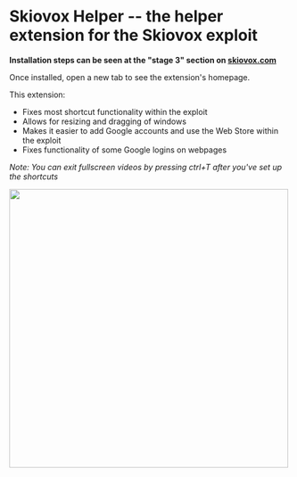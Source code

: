 # Skiovox Helper -- the helper extension for the Skiovox exploit

**Installation steps can be seen at the "stage 3" section on [skiovox.com](https://skiovox.com)**

Once installed, open a new tab to see the extension's homepage.

This extension:

- Fixes most shortcut functionality within the exploit
- Allows for resizing and dragging of windows
- Makes it easier to add Google accounts and use the Web Store within the exploit
- Fixes functionality of some Google logins on webpages

*Note: You can exit fullscreen videos by pressing ctrl+T after you've set up the shortcuts*

<img src="https://github.com/bypassiwastaken/skiovox-helper/assets/144500273/baa94258-e1e0-46aa-831b-6667c39c5374" width="500">